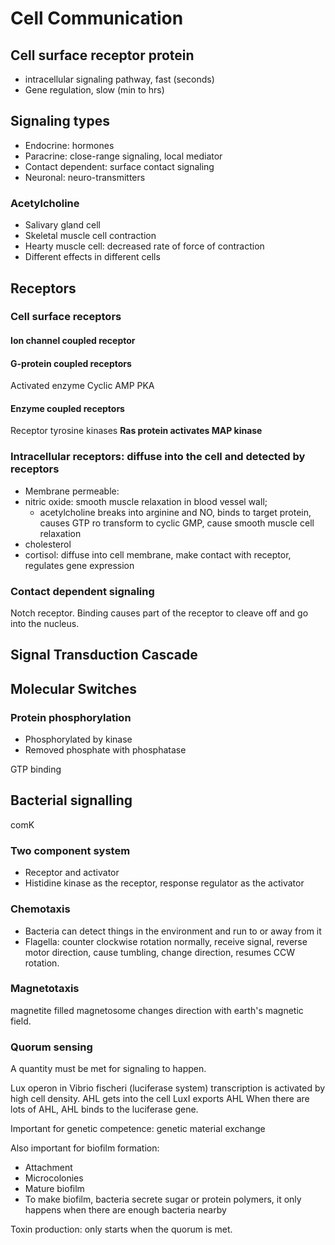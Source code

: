# Cell Communication

## Cell surface receptor protein

- intracellular signaling pathway, fast (seconds)
- Gene regulation, slow (min to hrs)

## Signaling types

- Endocrine: hormones
- Paracrine: close-range signaling, local mediator
- Contact dependent: surface contact signaling
- Neuronal: neuro-transmitters

### Acetylcholine

- Salivary gland cell
- Skeletal muscle cell contraction
- Hearty muscle cell: decreased rate of force of contraction
- Different effects in different cells

## Receptors

### Cell surface receptors

#### Ion channel coupled receptor



#### G-protein coupled receptors

Activated enzyme
Cyclic AMP
PKA

#### Enzyme coupled receptors

Receptor tyrosine kinases
**Ras protein activates MAP kinase**


### Intracellular receptors: diffuse into the cell and detected by receptors

- Membrane permeable: 
- nitric oxide: smooth muscle relaxation in blood vessel wall; 
	- acetylcholine breaks into arginine and NO, binds to target protein, causes GTP ro transform to cyclic GMP, cause smooth muscle cell relaxation
- cholesterol
- cortisol: diffuse into cell membrane, make contact with receptor, regulates gene expression

### Contact dependent signaling

Notch receptor.
Binding causes part of the receptor to cleave off and go into the nucleus.

## Signal Transduction Cascade

## Molecular Switches

### Protein phosphorylation

- Phosphorylated by kinase
- Removed phosphate with phosphatase

GTP binding


## Bacterial signalling

comK

### Two component system

- Receptor and activator
- Histidine kinase as the receptor, response regulator as the activator

### Chemotaxis

- Bacteria can detect things in the environment and run to or away from it
- Flagella: counter clockwise rotation normally, receive signal, reverse motor direction, cause tumbling, change direction, resumes CCW rotation.

### Magnetotaxis

magnetite filled magnetosome
changes direction with earth's magnetic field.

### Quorum sensing

A quantity must be met for signaling to happen.

Lux operon in Vibrio fischeri (luciferase system)
transcription is activated by high cell density.
AHL gets into the cell
LuxI exports AHL
When there are lots of AHL, AHL binds to the luciferase gene.

Important for genetic competence: genetic material exchange

Also important for biofilm formation:
- Attachment
- Microcolonies
- Mature biofilm
- To make biofilm, bacteria secrete sugar or protein polymers, it only happens when there are enough bacteria nearby

Toxin production: only starts when the quorum is met.